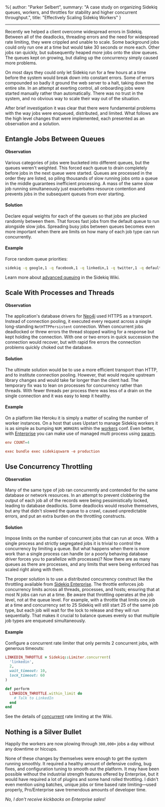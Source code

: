 %{
  author: "Parker Selbert",
  summary: "A case study on organizing Sidekiq queues, workers, and throttles for stability and higher concurrent throughput.",
  title: "Effectively Scaling Sidekiq Workers"
}

---

Recently we helped a client overcome widespread errors in Sidekiq. Between all
of the deadlocks, threading errors and the need for widespread rate limiting,
they were crippled and unable to scale. Some background jobs could only run one
at a time but would take 30 seconds or more each. Other jobs ran quickly, but
subsequently heaped *more* jobs onto the slow queues. The queues kept on
growing, but dialing up the concurrency simply caused more problems.

On most days they could only let Sidekiq run for a few hours at a time before
the system would break down into constant errors. Some of errors compounded so
badly it ground the web server to a halt, taking down the entire site. In an
attempt at exerting control, all onboarding jobs were started manually rather
than automatically. There was no trust in the system, and no obvious way to
scale their way out of the situation.

After brief investigation it was clear that there were fundamental problems with
the way jobs were enqueued, distributed, and limited. What follows are the high
level changes that were implemented, each presented as an observation and a
solution.

## Entangle Jobs Between Queues

#### Observation

Various categories of jobs were bucketed into different queues, but the queues
weren't weighted. This forced each queue to drain completely before jobs in the
next queue were started. Queues are processed in the order they are listed, so
piling thousands of slow running jobs onto a queue in the middle guarantees
inefficient processing. A mass of the same slow job running simultaneously just
exacerbates resource contention and prevents jobs in the subsequent queues from
ever starting.

#### Solution

Declare equal weights for each of the queues so that jobs are plucked randomly
between them. That forces fast jobs from the default queue to run alongside slow
jobs. Spreading busy jobs between queues becomes even more important when there
are limits on how many of each job type can run concurrently.

#### Example

Force random queue priorities:

~~~bash
sidekiq -q google,1 -q facebook,1 -q linkedin,1 -q twitter,1 -q default,1
~~~

Learn more about [advanced queuing][adv-opt] in the Sidekiq Wiki.

## Scale With Processes and Threads

#### Observation

The application's database drivers for [Neo4j][neo4j] used HTTPS as a transport.
Instead of connection pooling, it executed every request across a single
long-standing `NetHTTPPersistent` connection. When concurrent jobs deadlocked or
threw errors the thread stopped waiting for a response but kept holding the
connection. With one or two errors in quick succession the connection would
recover, but with rapid fire errors the connection problems quickly choked out
the database.

#### Solution

The ultimate solution would be to use a more efficient transport than HTTP, and
to institute connection pooling. However, that would require upstream library
changes and would take far longer than the client had. The temporary fix was to
lean on processes for concurrency rather than threads. With fewer threads per
process there was less of a drain on the single connection and it was easy to
keep it healthy.

#### Example

On a platform like Heroku it is simply a matter of scaling the number of worker
instances. On a host that uses Upstart to manage Sidekiq workers it is as simple
as bumping `NUM_WORKERS` within the [workers][workers] conf. Even better, with
[Enterprise][ent] you can make use of managed multi process using [swarm][swarm].

~~~conf
env COUNT=4

exec bundle exec sidekiqswarm -e production
~~~

## Use Concurrency Throttling

#### Observation

Many of the same type of job ran concurrently and contended for the same
database or network resources. In an attempt to prevent clobbering the output of
each job all of the records were being pessimistically locked, leading to
database deadlocks. Some deadlocks would resolve themselves, but any that didn't
slowed the queue to a crawl, caused unpredictable errors, and put an extra
burden on the throttling constructs.

#### Solution

Impose limits on the number of concurrent jobs that can run at once. With a
single process and strictly segregated jobs it is trivial to control the
concurrency by limiting a queue. But what happens when there is more work than a
single process can handle (or a poorly behaving database driver forces you to
parallelize with processes)? Now there are as many queues as there are
processes, and any limits that were being enforced has scaled right along with
them.

The proper solution is to use a distributed concurrency construct like the
throttling available from [Sidekiq Enterprise][ent]. The throttle enforces job
concurrency limits across all threads, processes, and hosts; ensuring that at
most N jobs can run at a time. Be aware that throttling operates at the job
level, not at the queue level. For example, with a throttle that limits one job
at a time and concurrency set to 25 Sidekiq will still start 25 of the same job
type, but each job will wait for the lock to release and they will run
sequentially. That makes it crucial to balance queues evenly so that multiple
job types are enqueued simultaneously.

#### Example

Configure a concurrent rate limiter that only permits 2 concurrent jobs, with
generous timeouts:

~~~ruby
LINKEDIN_THROTTLE = Sidekiq::Limiter.concurrent(
  'linkedin',
  2,
  wait_timeout: 10,
  lock_timeout: 60
)

def perform
  LINKEDIN_THROTTLE.within_limit do
    # Talk to LinkedIn
  end
end
~~~

See the details of [concurrent][conc] rate limiting at the Wiki.

## Nothing is a Silver Bullet

Happily the workers are now plowing through `300,000+` jobs a day without any
downtime or hiccups.

None of these changes by themselves were enough to get the system running
smoothly. It required a healthy amount of defensive coding, bug fixes, and
configuration tuning to smooth out the platform. It may have been possible
without the industrial strength features offered by Enterprise, but it would
have required a lot of plugins and some hand rolled throttling. I didn't even
mention using batches, unique jobs or time based rate limiting—used properly,
Pro/Enterprise save tremendous amounts of developer time.

*No, I don't receive kickbacks on Enterprise sales!*

[ent]: http://sidekiq.org/enterprise
[neo4j]: https://github.com/neo4jrb/neo4j-core
[adv-opt]: https://github.com/mperham/sidekiq/wiki/Advanced-Options
[workers]: https://github.com/mperham/sidekiq/blob/master/examples/upstart/workers.conf
[swarm]: https://github.com/mperham/sidekiq/wiki/Ent-Multi-Process
[conc]: https://github.com/mperham/sidekiq/wiki/Ent-Rate-Limiting#concurrent
